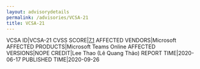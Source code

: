 ```yaml
---
layout: advisorydetails
permalink: /advisories/VCSA-21
title: VCSA-21
---
```

VCSA ID|VCSA-21
CVSS SCORE|[7.1](https://nvd.nist.gov/vuln-metrics/cvss/v3-calculator?calculator&version=3.0&vector=(AV:N/AC:L/PR:L/UI:N/S:U/C:H/I:N/A:L))
AFFECTED VENDORS|Microsoft
AFFECTED PRODUCTS|Microsoft Teams Online
AFFECTED VERSIONS|NOPE
CREDIT|Lee Thao (Lê Quang Thảo)
REPORT TIME|2020-06-17
PUBLISHED TIME|2020-09-26
